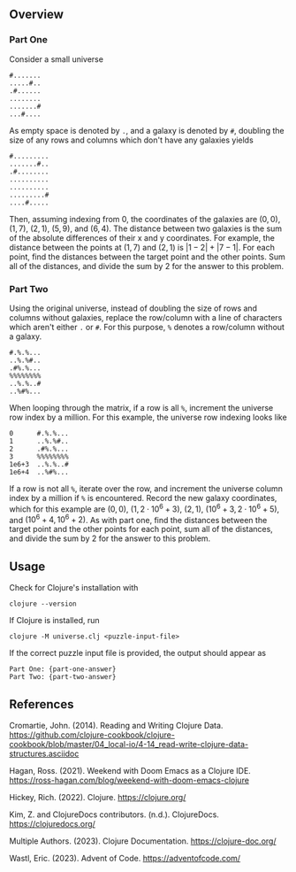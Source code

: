 ## Overview

### Part One

Consider a small universe

```
#.......
.....#..
.#......
........
.......#
...#....
```

As empty space is denoted by `.`, and a galaxy is denoted by `#`, doubling the
size of any rows and columns which don't have any galaxies yields

```
#.........
.......#..
.#........
..........
..........
.........#
....#.....
```

Then, assuming indexing from 0, the coordinates of the galaxies are $(0, 0)$,
$(1, 7)$, $(2, 1)$, $(5, 9)$, and $(6, 4)$.  The distance between two galaxies
is the sum of the absolute differences of their x and y coordinates.
For example, the distance between the points at $(1, 7)$ and $(2, 1)$ is
$|1 - 2| + |7 - 1|$.  For each point, find the distances between the target
point and the other points.  Sum all of the distances, and divide the sum by 2
for the answer to this problem.

### Part Two

Using the original universe, instead of doubling the size of rows and columns
without galaxies, replace the row/column with a line of characters which
aren't either `.` or `#`.  For this purpose, `%` denotes a row/column without
a galaxy.

```
#.%.%...
..%.%#..
.#%.%...
%%%%%%%%
..%.%..#
..%#%...
```

When looping through the matrix, if a row is all `%`, increment the universe
row index by a million.  For this example, the universe row indexing looks like

```
0      #.%.%...
1      ..%.%#..
2      .#%.%...
3      %%%%%%%%
1e6+3  ..%.%..#
1e6+4  ..%#%...
```

If a row is not all `%`, iterate over the row, and increment the universe
column index by a million if `%` is encountered.  Record the new galaxy
coordinates, which for this example are $(0, 0)$, $(1, 2 \cdot 10^6 + 3)$,
$(2, 1)$, $(10^6 + 3, 2 \cdot 10^6 + 5)$, and $(10^6 + 4, 10^6 + 2)$.
As with part one, find the distances between the target point and the other
points for each point, sum all of the distances, and divide the sum by 2 for
the answer to this problem.


## Usage

Check for Clojure's installation with

```
clojure --version
```

If Clojure is installed, run

```
clojure -M universe.clj <puzzle-input-file>
```

If the correct puzzle input file is provided, the output should appear as

```
Part One: {part-one-answer}
Part Two: {part-two-answer}
```


## References

Cromartie, John.  (2014).  Reading and Writing Clojure Data.
<https://github.com/clojure-cookbook/clojure-cookbook/blob/master/04_local-io/4-14_read-write-clojure-data-structures.asciidoc>

Hagan, Ross.  (2021).  Weekend with Doom Emacs as a Clojure IDE.
<https://ross-hagan.com/blog/weekend-with-doom-emacs-clojure>

Hickey, Rich.  (2022).  Clojure.
<https://clojure.org/>

Kim, Z. and ClojureDocs contributors.  (n.d.).  ClojureDocs.
<https://clojuredocs.org/>

Multiple Authors.  (2023).  Clojure Documentation.
<https://clojure-doc.org/>

Wastl, Eric.  (2023).  Advent of Code.
<https://adventofcode.com/>

